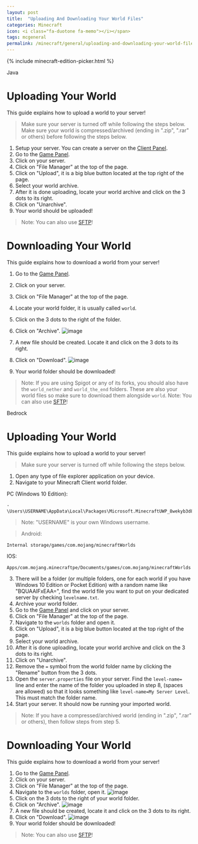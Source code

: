 ```yaml
---
layout: post
title:  "Uploading And Downloading Your World Files"
categories: Minecraft
icon: <i class="fa-duotone fa-memo"></i></span>
tags: mcgeneral
permalink: /minecraft/general/uploading-and-downloading-your-world-files/
---
```


{% include minecraft-edition-picker.html %}

<span id="java"><i class="fab fa-java"></i> Java</span>

# Uploading Your World
This guide explains how to upload a world to your server!

> Make sure your server is turned off while following the steps below.
> Make sure your world is compressed/archived (ending in ".zip", ".rar" or others) before following the steps below.
1. Setup your server. You can create a server on the [Client Panel](https://client.falixnodes.net).
2. Go to the [Game Panel](https://panel.falixnodes.net).
3. Click on your server.
4. Click on "File Manager" at the top of the page.
5. Click on "Upload", it is a big blue button located at the top right of the page.
6. Select your world archive.
7. After it is done uploading, locate your world archive and click on the 3 dots to its right.
8. Click on "Unarchive".
9. Your world should be uploaded!

> Note: You can also use [SFTP](https://help.falixnodes.net/falix/general/sftp/)!

# Downloading Your World
This guide explains how to download a world from your server!

1. Go to the [Game Panel](https://panel.falixnodes.net).
2. Click on your server.
3. Click on "File Manager" at the top of the page.
4. Locate your world folder, it is usually called `world`.
5. Click on the 3 dots to the right of the folder.
6. Click on "Archive".
   ![image](..\..\..\assets\images\posts\minecraft\download-and-upload-your-world-files\steps-3-4-5-6.png)
7. A new file should be created. Locate it and click on the 3 dots to its right.
8. Click on "Download".
   ![image](..\..\..\assets\images\posts\minecraft\download-and-upload-your-world-files\steps-7-8.png)

9. Your world folder should be downloaded!

> Note: If you are using Spigot or any of its forks, you should also have the `world_nether` and `world_the_end` folders. These are also your world files so make sure to download them alongside `world`.
> Note: You can also use [SFTP](https://help.falixnodes.net/falix/general/sftp/)!

<span id="bedrock"><i class="fas fa-mobile-alt"></i> Bedrock</span>

# Uploading Your World
This guide explains how to upload a world to your server!

> Make sure your server is turned off while following the steps below.

1. Open any type of file explorer application on your device.
2. Navigate to your Minecraft Client world folder.<br>

PC (Windows 10 Edition):
```
- \Users\USERNAME\AppData\Local\Packages\Microsoft.MinecraftUWP_8wekyb3d8bbwe\LocalState\games\com.mojang\minecraftWorlds
```
> Note: "USERNAME" is your own Windows username. <br>

> Android:
```
Internal storage/games/com.mojang/minecraftWorlds
```
IOS:
```
Apps/com.mojang.minecraftpe/Documents/games/com.mojang/minecraftWorlds
```
3. There will be a folder (or multiple folders, one for each world if you have Windows 10 Edition or Pocket Edition) with a random name like "BQUAAIFxEAA=", find the world file you want to put on your dedicated server by checking `levelname.txt`.
4. Archive your world folder.
5. Go to the [Game Panel](https://panel.falixnodes.net) and click on your server.
6. Click on "File Manager" at the top of the page.
7. Navigate to the `worlds` folder and open it.
8. Click on "Upload", it is a big blue button located at the top right of the page.
9. Select your world archive.
10. After it is done uploading, locate your world archive and click on the 3 dots to its right.
11. Click on "Unarchive".
12. Remove the `=` symbol from the world folder name by clicking the "Rename" button from the 3 dots.
12. Open the `server.properties` file on your server. Find the `level-name=` line and enter the name of the folder you uploaded in step 8, (spaces are allowed) so that it looks something like `level-name=My Server Level`. This must match the folder name.
13. Start your server. It should now be running your imported world.

>Note: If you have a compressed/archived world (ending in ".zip", ".rar" or others), then follow steps from step 5.


# Downloading Your World
This guide explains how to download a world from your server!

1. Go to the [Game Panel](https://panel.falixnodes.net).
2. Click on your server.
3. Click on "File Manager" at the top of the page.
4. Navigate to the `worlds` folder, open it.
   ![image](..\..\..\assets\images\posts\minecraft\download-and-upload-your-world-files\step-3-4-bedrock.png)
5. Click on the 3 dots to the right of your world folder.
6. Click on "Archive".
   ![image](..\..\..\assets\images\posts\minecraft\download-and-upload-your-world-files\step-5-6-bedrock.png)
7. A new file should be created, locate it and click on the 3 dots to its right.
8. Click on "Download".
   ![image](..\..\..\assets\images\posts\minecraft\download-and-upload-your-world-files\step-5-6-bedrock.png)
9. Your world folder should be downloaded!

> Note: You can also use [SFTP](https://help.falixnodes.net/falix/general/sftp/)!